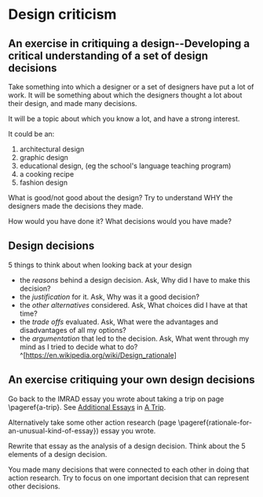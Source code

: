 # Design criticism

## An exercise in critiquing a design--Developing a critical understanding of a set of design decisions

Take something into which a designer or a set of designers have put a lot of work. It will be something about which the designers thought a lot about their design, and made many decisions.

It will be a topic about which you know a lot, and have a strong interest.

It could be an:

1. architectural design
2. graphic design
3. educational design, (eg the school's language teaching program)
4. a cooking recipe
5. fashion design

What is good/not good about the design? Try to understand WHY the designers made the decisions they made.

How would you have done it? What decisions would you have made?

## Design decisions

5 things to think about when looking back at your design

* the *reasons* behind a design decision. Ask, Why did I have to make this decision?
* the *justification* for it. Ask, Why was it a good decision?
* the *other alternatives* considered. Ask, What choices did I have at that time?
* the *trade offs* evaluated. Ask, What were the advantages and disadvantages of all my options?
* the *argumentation* that led to the decision. Ask, What went through my mind as I tried to decide what to do?
^[https://en.wikipedia.org/wiki/Design_rationale]

## An exercise critiquing your own design decisions

Go back to the IMRAD essay you wrote about taking a trip on page \pageref{a-trip}. See [Additional Essays](#trip_essays) in [A Trip](#a-trip). 

Alternatively take some other action research (page \pageref{rationale-for-an-unusual-kind-of-essay}) essay you wrote.

Rewrite that essay as the analysis of a design decision. Think about the 5 elements of a design decision.

You made many decisions that were connected to each other in doing that action research. Try to focus on one important decision that can represent other decisions.

